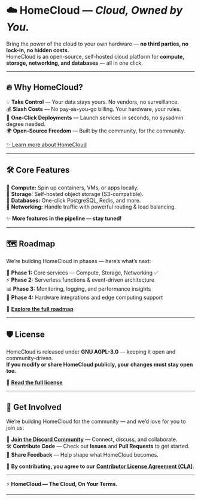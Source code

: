 # ☁️ **HomeCloud** — *Cloud, Owned by You.*  

Bring the power of the cloud to your own hardware — **no third parties, no lock-in, no hidden costs.**  
HomeCloud is an open-source, self-hosted cloud platform for **compute, storage, networking, and databases** — all in one click.  

---

## 🔥 **Why HomeCloud?**  

💡 **Take Control** — Your data stays yours. No vendors, no surveillance.  
💰 **Slash Costs** — No pay-as-you-go billing. Your hardware, your rules.  
🚀 **One-Click Deployments** — Launch services in seconds, no sysadmin degree needed.  
🌍 **Open-Source Freedom** — Built by the community, for the community.  

[✨ Learn more about HomeCloud](https://homecloud.suryansh.one/files/but,%20why_.pdf)

---

## 🛠️ **Core Features**  

🔹 **Compute:** Spin up containers, VMs, or apps locally.  
🔹 **Storage:** Self-hosted object storage (S3-compatible).  
🔹 **Databases:** One-click PostgreSQL, Redis, and more.  
🔹 **Networking:** Handle traffic with powerful routing & load balancing.  

✨ **More features in the pipeline — stay tuned!**

---

## 🗺️ **Roadmap**  

We’re building HomeCloud in phases — here’s what’s next:  

🔧 **Phase 1:** Core services — Compute, Storage, Networking ✅  
⚡ **Phase 2:** Serverless functions & event-driven architecture  
📊 **Phase 3:** Monitoring, logging, and performance insights  
🔌 **Phase 4:** Hardware integrations and edge computing support  

📍 **[Explore the full roadmap](https://github.com/orgs/homecloudhq/projects/1/views/1)**

---

## 🛡️ **License**  

HomeCloud is released under **GNU AGPL-3.0** — keeping it open and community-driven.  
**If you modify or share HomeCloud publicly, your changes must stay open too.**  

📜 **[Read the full license](./LICENSE)**  

---

## 💪 **Get Involved**  

We’re building HomeCloud for the community — and we’d love for you to join us:  

💬 **[Join the Discord Community](https://homecloud.suryansh.one/discord)** — Connect, discuss, and collaborate.  
🛠️ **Contribute Code** — Check out **Issues** and **Pull Requests** to get started.  
📣 **Share Feedback** — Help shape what HomeCloud becomes.  

🔹 **By contributing, you agree to our** [**Contributor License Agreement (CLA)**](./CLA.md).

---
  
⚡ **HomeCloud — The Cloud, On Your Terms.**  

---